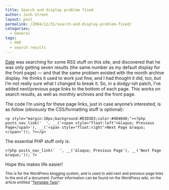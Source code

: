 ```yaml
---
title: Search and display problem fixed
author: Josh Street
layout: post
permalink: /2004/12/31/search-and-display-problem-fixed/
categories:
  - General
tags:
  - PHP
  - search results
---
```

[Dale][1] was searching for some RSS stuff on this site, and discovered that he was only getting seven results (the same number as my default display for the front page) &#8212; and that the same problem existed with the month archive display. He thinks it used to work just fine, and I had thought it did, too, but I&#8217;m not really sure what I changed to break it. So, in a dodgy-ish patch, I&#8217;ve added next/previous page links to the bottom of each page. This works on search results, as well as monthly archives and the front page.

The code I&#8217;m using for these page links, just in case anyone&#8217;s interested, is as follow (obviously the CSS/formatting stuff is optional):

`<p style="margin:10px;background:#D3D3D3;color:#404040;"><?php posts_nav_link('  ', __('<span style="float:left">&laquo; Previous Page</span>'), __('<span style="float:right">Next Page &raquo;</span>')); ?></p>`

The essential PHP stuff only is:

`<?php posts_nav_link('  ', __('&laquo; Previous Page'), __('Next Page &raquo;')); ?>`

Hope this makes life easier!

<small>This is for the WordPress blogging system, and is used to add next and previous page links to the end of a document. Further information can be found on the WordPress wiki, on the article entitled &#8220;<a href="http://wiki.wordpress.org/TemplateTags">Template Tags</a>&#8220;.</small>

 [1]: http://blog.dalegroup.net/
